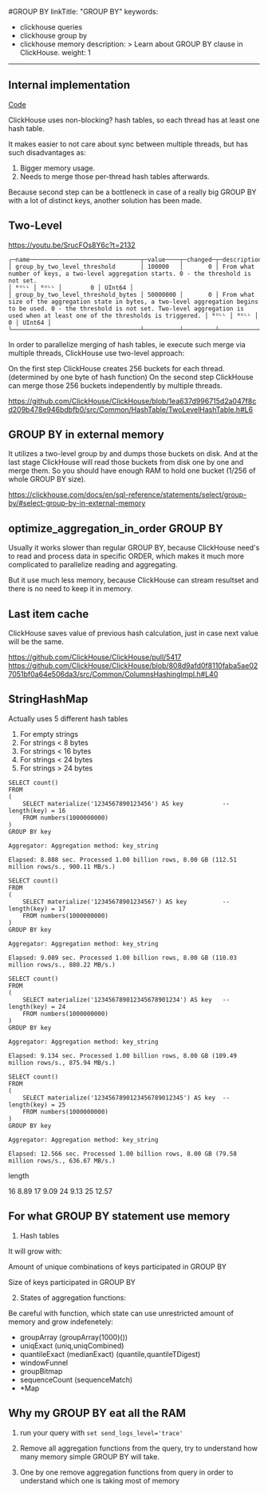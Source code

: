 #GROUP BY
linkTitle: "GROUP BY"
keywords:
- clickhouse queries
- clickhouse group by
- clickhouse memory
description: >
    Learn about GROUP BY clause in ClickHouse.
weight: 1
---

## Internal implementation

[Code](https://github.com/ClickHouse/ClickHouse/blob/8ab5270ded39c8b044f60f73c1de00c8117ab8f2/src/Interpreters/Aggregator.cpp#L382)

ClickHouse uses non-blocking? hash tables, so each thread has at least one hash table.

It makes easier to not care about sync between multiple threads, but has such disadvantages as: 
1. Bigger memory usage.
2. Needs to merge those per-thread hash tables afterwards.


Because second step can be a bottleneck in case of a really big GROUP BY with a lot of distinct keys, another solution has been made.

## Two-Level

https://youtu.be/SrucFOs8Y6c?t=2132

```
┌─name───────────────────────────────┬─value────┬─changed─┬─description────────────────────────────────────────────────────────────────────────────────────────────────────────────────────────────────────────────────────────────────────────────────────────────────┬─min──┬─max──┬─readonly─┬─type───┐
│ group_by_two_level_threshold       │ 100000   │       0 │ From what number of keys, a two-level aggregation starts. 0 - the threshold is not set.                                                                                                                    │ ᴺᵁᴸᴸ │ ᴺᵁᴸᴸ │        0 │ UInt64 │
│ group_by_two_level_threshold_bytes │ 50000000 │       0 │ From what size of the aggregation state in bytes, a two-level aggregation begins to be used. 0 - the threshold is not set. Two-level aggregation is used when at least one of the thresholds is triggered. │ ᴺᵁᴸᴸ │ ᴺᵁᴸᴸ │        0 │ UInt64 │
└────────────────────────────────────┴──────────┴─────────┴────────────────────────────────────────────────────────────────────────────────────────────────────────────────────────────────────────────────────────────────────────────────────────────────────────────┴──────┴──────┴──────────┴────────┘
```

In order to parallelize merging of hash tables, ie execute such merge via multiple threads, ClickHouse use two-level approach:

On the first step ClickHouse creates 256 buckets for each thread. (determined by one byte of hash function)
On the second step ClickHouse can merge those 256 buckets independently by multiple threads.

https://github.com/ClickHouse/ClickHouse/blob/1ea637d996715d2a047f8cd209b478e946bdbfb0/src/Common/HashTable/TwoLevelHashTable.h#L6


## GROUP BY in external memory

It utilizes a two-level group by and dumps those buckets on disk. And at the last stage ClickHouse will read those buckets from disk one by one and merge them. 
So you should have enough RAM to hold one bucket (1/256 of whole GROUP BY size).

https://clickhouse.com/docs/en/sql-reference/statements/select/group-by/#select-group-by-in-external-memory


## optimize_aggregation_in_order GROUP BY

Usually it works slower than regular GROUP BY, because ClickHouse need's to read and process data in specific ORDER, which makes it much more complicated to parallelize reading and aggregating.

But it use much less memory, because ClickHouse can stream resultset and there is no need to keep it in memory.

## Last item cache

ClickHouse saves value of previous hash calculation, just in case next value will be the same.

https://github.com/ClickHouse/ClickHouse/pull/5417
https://github.com/ClickHouse/ClickHouse/blob/808d9afd0f8110faba5ae027051bf0a64e506da3/src/Common/ColumnsHashingImpl.h#L40

## StringHashMap

Actually uses 5 different hash tables

1. For empty strings
2. For strings < 8 bytes
3. For strings < 16 bytes
4. For strings < 24 bytes
5. For strings > 24 bytes 

```
SELECT count()
FROM
(
    SELECT materialize('1234567890123456') AS key           -- length(key) = 16
    FROM numbers(1000000000)
)
GROUP BY key

Aggregator: Aggregation method: key_string

Elapsed: 8.888 sec. Processed 1.00 billion rows, 8.00 GB (112.51 million rows/s., 900.11 MB/s.)

SELECT count()
FROM
(
    SELECT materialize('12345678901234567') AS key          -- length(key) = 17
    FROM numbers(1000000000)
)
GROUP BY key

Aggregator: Aggregation method: key_string

Elapsed: 9.089 sec. Processed 1.00 billion rows, 8.00 GB (110.03 million rows/s., 880.22 MB/s.)

SELECT count()
FROM
(
    SELECT materialize('123456789012345678901234') AS key   -- length(key) = 24
    FROM numbers(1000000000)
)
GROUP BY key

Aggregator: Aggregation method: key_string

Elapsed: 9.134 sec. Processed 1.00 billion rows, 8.00 GB (109.49 million rows/s., 875.94 MB/s.)

SELECT count()
FROM
(
    SELECT materialize('1234567890123456789012345') AS key  -- length(key) = 25
    FROM numbers(1000000000)
)
GROUP BY key

Aggregator: Aggregation method: key_string

Elapsed: 12.566 sec. Processed 1.00 billion rows, 8.00 GB (79.58 million rows/s., 636.67 MB/s.)
```

length 

16       8.89
17       9.09
24       9.13
25      12.57


## For what GROUP BY statement use memory

1. Hash tables 

It will grow with:

Amount of unique combinations of keys participated in GROUP BY

Size of keys participated in GROUP BY

2. States of aggregation functions:

Be careful with function, which state can use unrestricted amount of memory and grow indefenetely:

- groupArray (groupArray(1000)())
- uniqExact  (uniq,uniqCombined)
- quantileExact (medianExact) (quantile,quantileTDigest)
- windowFunnel
- groupBitmap
- sequenceCount (sequenceMatch)
- *Map


## Why my GROUP BY eat all the RAM

1. run your query with `set send_logs_level='trace'`

2. Remove all aggregation functions from the query, try to understand how many memory simple GROUP BY will take.

3. One by one remove aggregation functions from query in order to understand which one is taking most of memory
